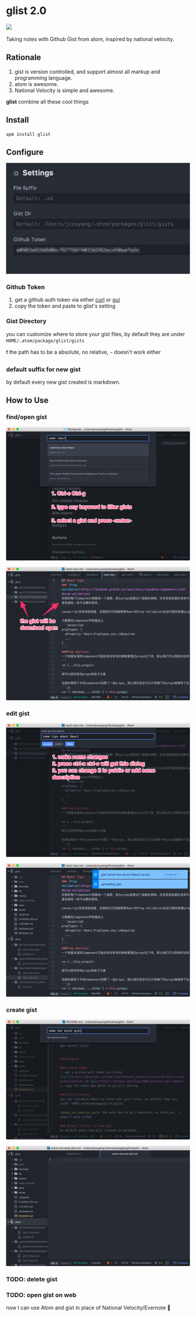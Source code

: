 # glist 2.0

![](https://raw.github.com/jcouyang/glist/master/media/glist.gif)

Taking notes with Github Gist from atom, inspired by national velocity.

## Rationale
1. gist is version controlled, and support almost all markup and programming language.
2. atom is awesome.
3. National Velocity is simple and awesome.

**glist** combine all these cool things

## Install
```
apm install glist
```

## Configure
![](./imgs/Settings_-__Users_jcouyang_Develop_glist_-_Atom.png)
### Github Token
1. get a github auth token via either [curl](https://developer.github.com/v3/oauth_authorizations/#create-a-new-authorization) or [gui](https://github.com/blog/1509-personal-api-tokens)
2. copy the token and paste to glist's setting

### Gist Directory
you can customize where to store your gist files, by default they are under `HOME/.atom/package/glist/gists`

:heavy_exclamation_mark: the path has to be a absolute, no relative, `~` doesn't work either

### default suffix for new gist
by default every new gist created is markdown.

## How to Use

### find/open gist
![](./imgs/Styleguide_-__Users_jcouyang_Develop_glist_-_Atom.png)

![](./imgs/react-tips_md_-__Users_jcouyang_Develop_glist_-_Atom_2.png)
### edit gist
![](./imgs/react-tips_md_-__Users_jcouyang_Develop_glist_-_Atom_1.png)

![](./imgs/react-tips_md_-__Users_jcouyang_Develop_glist_-_Atom.png)
### create gist
![](./imgs/README_md_-__Users_jcouyang_Develop_glist_-_Atom.png)

![](./imgs/some-not_exist_gist_md_-__Users_jcouyang__atom_packages_glist_gists_-_Atom.png)
### TODO: delete gist

### TODO: open gist on web

now I can use Atom and gist in place of National Velocity/Evernote :beer:
